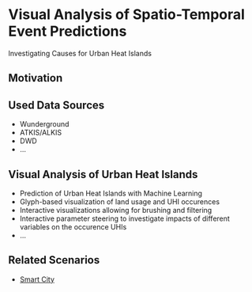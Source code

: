 # Visual Analysis of Spatio-Temporal Event Predictions

Investigating Causes for Urban Heat Islands

## Motivation

## Used Data Sources
- Wunderground
- ATKIS/ALKIS
- DWD
- ...

## Visual Analysis of Urban Heat Islands

- Prediction of Urban Heat Islands with Machine Learning
- Glyph-based visualization of land usage and UHI occurences
- Interactive visualizations allowing for brushing and filtering
- Interactive parameter steering to investigate impacts of different variables on the occurence UHIs
- ...

## Related Scenarios
- [Smart City](../scenarios/01_city.md)
